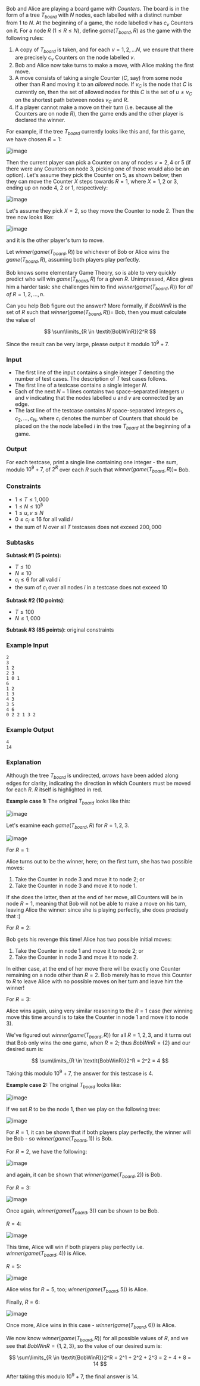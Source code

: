 Bob and Alice are playing a board game with *Counters*.  The board is in the form of a tree $T_{\textit{board}}$ with $N$ nodes, each labelled with a distinct number from $1$ to $N$. At the beginning of a game, the node labelled $v$ has $c_v$ Counters on it. For a node $R$ ($1 \le R \le N)$, define $\textit{game}(T_{\textit{board}}, R)$ as the game with the following rules:

1. A copy of $T_{\textit{board}}$ is taken, and for each $v=1,2,\dots N$, we ensure that there are precisely $c_v$ Counters on the node labelled $v$.
2. Bob and Alice now take turns to make a move, with Alice making the first move.
3. A move consists of taking a single Counter ($C$, say) from some node other than $R$ and moving it to an *allowed* node. If $v_C$ is the node that $C$ is currently on, then the set of allowed nodes for this $C$ is the set of $u \ne v_C$ on the shortest path between nodes $v_C$ and $R$.
4. If a player cannot make a move on their turn (i.e. because all the Counters are on node $R$), then the game ends and the other player is declared the winner.

For example, if the tree $T_{\textit{board}}$ currently looks like this and, for this game, we have chosen $R=1$:

![image](http://campus.codechef.com/SITJMADM/content/COUNTREE-move-example1of3.png)

Then the current player can pick a Counter on any of nodes $v = 2, 4$ or $5$ (if there were any Counters on node $3$, picking one of those would also be an option). Let's assume they pick the Counter on $5$, as shown below; then they can move the Counter $X$ steps towards $R=1$, where $X=1,2$ or $3$, ending up on node $4$, $2$ or $1$, respectively:

![image](http://campus.codechef.com/SITJMADM/content/COUNTREE-move-example2of3.png)

Let's assume they pick $X=2$, so they move the Counter to node $2$. Then the tree now looks like:

![image](http://campus.codechef.com/SITJMADM/content/COUNTREE-move-example3of3.png)

and it is the other player's turn to move.

Let $\textit{winner}(\textit{game}(T_{\textit{board}}, R))$ be whichever of Bob or Alice wins the $\textit{game}(T_{\textit{board}}, R)$, assuming both players play perfectly.

Bob knows some elementary Game Theory, so is able to very quickly predict who will win $\textit{game}(T_{\textit{board}}, R)$ for a given $R$. Unimpressed, Alice gives him a harder task: she challenges him to find $\textit{winner}(\textit{game}(T_{\textit{board}}, R))$ for *all of* $R = 1, 2, \ldots , n$.

Can you help Bob figure out the answer? More formally, if $\textit{BobWinR}$ is the set of $R$ such that $\textit{winner}(\textit{game}(T_{\textit{board}}, R)) =$ Bob, then you must calculate the value of

$$
\sum\limits_{R \in \textit{BobWinR}}2^R
$$

Since the result can be very large, please output it modulo $10^9+7$.

### Input

- The first line of the input contains a single integer $T$ denoting the number of test cases. The description of $T$ test cases follows.
- The first line of a testcase contains a single integer $N$.
- Each of the next $N-1$ lines contains two space-separated integers $u$ and $v$ indicating that the nodes labelled $u$ and $v$ are connected by an edge.
- The last line of the testcase contains $N$ space-separated integers $c_1, c_2, \ldots , c_N$, where $c_i$ denotes the number of Counters that should be placed on the the node labelled $i$ in the tree $T_{\textit{board}}$ at the beginning of a game.

### Output

For each testcase, print a single line containing one integer - the sum, modulo $10^9+7$, of $2^R$ over each $R$ such that $\textit{winner}(\textit{game}(T_{\textit{board}}, R)) =$ Bob.

### Constraints 
- $1 \le T \le 1,000$
- $1 \le N \le 10^5$
- $1 \le u,v \le N$
- $0 \le c_i \le 16$ for all valid $i$
- the sum of $N$ over all $T$ testcases does not exceed $200,000$

### Subtasks
**Subtask #1 (5 points):** 

- $T \le 10$
- $N \le 10$
- $c_i \le 6$ for all valid $i$
- the sum of $c_i$ over all nodes $i$ in a testcase does not exceed $10$

**Subtask #2 (10 points)**: 

* $T \le 100$ 
* $N \le 1,000$

**Subtask #3 (85 points)**: original constraints

### Example Input

```
2
3 
1 2
2 3
1 0 1
6
1 2
1 3
4 3
3 5
4 6
0 2 2 1 3 2
```

### Example Output

```
4
14
```

### Explanation

Although the tree $T_{\textit{board}}$ is undirected, *arrows* have been added along edges for clarity, indicating the direction in which Counters must be moved for each $R$. $R$ itself is highlighted in red.

**Example case 1:** The original $T_{\textit{board}}$ looks like this:

![image](http://campus.codechef.com/SITJMADM/content/COUNTREE-EX1-1of2.png)

Let's examine each $\textit{game}(T_{\textit{board}},R)$ for $R=1,2,3$.

![image](http://campus.codechef.com/SITJMADM/content/COUNTREE-EX1-2of2.png)

For $R = 1$:

Alice turns out to be the winner, here; on the first turn, she has two possible moves:

1. Take the Counter in node $3$ and move it to node $2$; or
1. Take the Counter in node $3$ and move it to node $1$.

If she does the latter, then at the end of her move, all Counters will be in node $R=1$, meaning that Bob will not be able to make a move on his turn, leaving Alice the winner: since she is playing perfectly, she does precisely that :)

For $R = 2$:

Bob gets his revenge this time! Alice has two possible initial moves:

1. Take the Counter in node $1$ and move it to node $2$; or
1. Take the Counter in node $3$ and move it to node $2$.

In either case, at the end of her move there will be exactly one Counter remaining on a node other than $R = 2$.  Bob merely has to move this Counter to $R$ to leave Alice with no possible moves on her turn and leave him the winner!

For $R = 3$:

Alice wins again, using very similar reasoning to the $R = 1$ case (her winning move this time around is to take the Counter in node $1$ and move it to node $3$).

We've figured out $\textit{winner}(\textit{game}(T_{\textit{board}}, R))$ for all $R=1,2,3$, and it turns out that Bob only wins the one game, when $R=2$; thus $\textit{BobWinR}=\{2\}$ and our desired sum is:

$$
\sum\limits_{R \in \textit{BobWinR}}2^R = 2^2 = 4
$$

Taking this modulo $10^9+7$, the answer for this testcase is $4$.

**Example case 2:** The original $T_{\textit{board}}$ looks like:

![image](http://campus.codechef.com/SITJMADM/content/COUNTREE-EX2-1of7.png)

If we set $R$ to be the node $1$, then we play on the following tree:

![image](http://campus.codechef.com/SITJMADM/content/COUNTREE-EX2-2of7.png)

For $R = 1$, it can be shown that if both players play perfectly, the winner will be Bob - so $\textit{winner}(\textit{game}(T_{\textit{board}}, 1))$ is Bob.

For $R = 2$, we have the following:

![image](http://campus.codechef.com/SITJMADM/content/COUNTREE-EX2-3of7.png)

and again, it can be shown that $\textit{winner}(\textit{game}(T_{\textit{board}}, 2))$ is Bob.


For $R = 3$:

![image](http://campus.codechef.com/SITJMADM/content/COUNTREE-EX2-4of7.png)

Once again, $\textit{winner}(\textit{game}(T_{\textit{board}}, 3))$ can be shown to be Bob.

$R = 4$:


![image](http://campus.codechef.com/SITJMADM/content/COUNTREE-EX2-5of7.png)

This time, Alice will win if both players play perfectly i.e. $\textit{winner}(\textit{game}(T_{\textit{board}}, 4))$ is Alice.

$R = 5$:

![image](http://campus.codechef.com/SITJMADM/content/COUNTREE-EX2-6of7.png)

Alice wins for $R = 5$, too; $\textit{winner}(\textit{game}(T_{\textit{board}}, 5))$ is Alice.

Finally, $R = 6$:

![image](http://campus.codechef.com/SITJMADM/content/COUNTREE-EX2-7of7.png)

Once more, Alice wins in this case - $\textit{winner}(\textit{game}(T_{\textit{board}}, 6))$ is Alice.

We now know $\textit{winner}(\textit{game}(T_{\textit{board}}, R))$ for all possible values of $R$, and we see that $\textit{BobWinR}=\{1, 2, 3\}$, so the value of our desired sum is:

$$
\sum\limits_{R \in \textit{BobWinR}}2^R = 2^1 + 2^2 + 2^3 = 2 + 4 + 8 = 14
$$

After taking this modulo $10^9+7$, the final answer is $14$.


